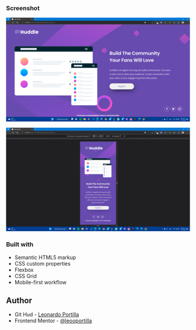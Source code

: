 ### Screenshot

<!-- Desktop -->
![](./screenshot/desktop.png)

<!-- Movil -->
![](./screenshot/mobile.png)

### Built with

- Semantic HTML5 markup
- CSS custom properties
- Flexbox
- CSS Grid
- Mobile-first workflow

## Author
- Git Hud - [Leonardo Portilla](https://github.com/leooportilla)
- Frontend Mentor - [@leooportilla](https://www.frontendmentor.io/profile/leooportilla) 